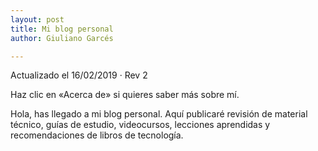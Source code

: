 ```yaml
---
layout: post
title: Mi blog personal
author: Giuliano Garcés

---
```

Actualizado el 16/02/2019 · Rev 2

Haz clic en «Acerca de» si quieres saber más sobre mí.

Hola, has llegado a mi blog personal. Aquí publicaré revisión de material técnico, guías de estudio, videocursos, lecciones aprendidas y recomendaciones de libros de tecnología.
